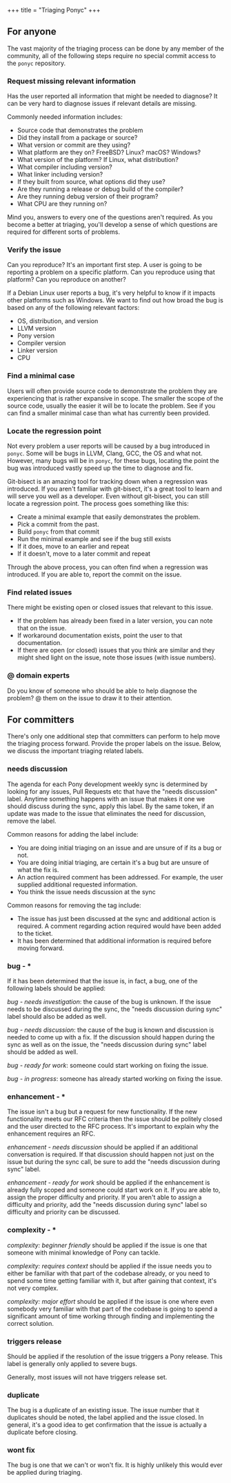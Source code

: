 +++
title = "Triaging Ponyc"
+++
## For anyone

The vast majority of the triaging process can be done by any member of the community, all of the following steps require no special commit access to the `ponyc` repository.

### Request missing relevant information

Has the user reported all information that might be needed to diagnose? It can be very hard to diagnose issues if relevant details are missing.

Commonly needed information includes:

* Source code that demonstrates the problem
* Did they install from a package or source?
* What version or commit are they using?
* What platform are they on? FreeBSD? Linux? macOS? Windows?
* What version of the platform? If Linux, what distribution?
* What compiler including version?
* What linker including version?
* If they built from source, what options did they use?
* Are they running a release or debug build of the compiler?
* Are they running debug version of their program?
* What CPU are they running on?

Mind you, answers to every one of the questions aren't required. As you become a better at triaging, you'll develop a sense of which questions are required for different sorts of problems.

### Verify the issue

Can you reproduce? It's an important first step. A user is going to be reporting a problem on a specific platform. Can you reproduce using that platform? Can you reproduce on another?

If a Debian Linux user reports a bug, it's very helpful to know if it impacts other platforms such as Windows. We want to find out how broad the bug is based on any of the following relevant factors:

* OS, distribution, and version
* LLVM version
* Pony version
* Compiler version
* Linker version
* CPU

### Find a minimal case

Users will often provide source code to demonstrate the problem they are experiencing that is rather expansive in scope. The smaller the scope of the source code, usually the easier it will be to locate the problem. See if you can find a smaller minimal case than what has currently been provided.

### Locate the regression point

Not every problem a user reports will be caused by a bug introduced in `ponyc`. Some will be bugs in LLVM, Clang, GCC, the OS and what not. However, many bugs will be in `ponyc`, for these bugs, locating the point the bug was introduced vastly speed up the time to diagnose and fix.

Git-bisect is an amazing tool for tracking down when a regression was introduced. If you aren't familiar with git-bisect, it's a great tool to learn and will serve you well as a developer. Even without git-bisect, you can still locate a regression point. The process goes something like this:

* Create a minimal example that easily demonstrates the problem.
* Pick a commit from the past.
* Build `ponyc` from that commit
* Run the minimal example and see if the bug still exists
* If it does, move to an earlier and repeat
* If it doesn't, move to a later commit and repeat

Through the above process, you can often find when a regression was introduced. If you are able to, report the commit on the issue.

### Find related issues

There might be existing open or closed issues that relevant to this issue.

* If the problem has already been fixed in a later version, you can note that on the issue.
* If workaround documentation exists, point the user to that documentation.
* If there are open (or closed) issues that you think are similar and they might shed light on the issue, note those issues (with issue numbers).

### @ domain experts

Do you know of someone who should be able to help diagnose the problem? @ them on the issue to draw it to their attention.

## For committers

There's only one additional step that committers can perform to help move the triaging process forward. Provide the proper labels on the issue. Below, we discuss the important triaging related labels.

### needs discussion

The agenda for each Pony development weekly sync is determined by looking for any issues, Pull Requests etc that have the "needs discussion" label. Anytime something happens with an issue that makes it one we should discuss during the sync, apply this label. By the same token, if an update was made to the issue that eliminates the need for discussion, remove the label.

Common reasons for adding the label include:

* You are doing initial triaging on an issue and are unsure of if its a bug or not.
* You are doing initial triaging, are certain it's a bug but are unsure of what the fix is.
* An action required comment has been addressed. For example, the user supplied additional requested information.
* You think the issue needs discussion at the sync

Common reasons for removing the tag include:

* The issue has just been discussed at the sync and additional action is required. A comment regarding action required would have been added to the ticket.
* It has been determined that additional information is required before moving forward.

### bug - *

If it has been determined that the issue is, in fact, a bug, one of the following labels should be applied:

_bug - needs investigation_: the cause of the bug is unknown. If the issue needs to be discussed during the sync, the "needs discussion during sync" label should also be added as well.

_bug - needs discussion_: the cause of the bug is known and discussion is needed to come up with a fix. If the discussion should happen during the sync as well as on the issue, the "needs discussion during sync" label should be added as well.

_bug - ready for work_: someone could start working on fixing the issue.

_bug - in progress_: someone has already started working on fixing the issue.

### enhancement - *

The issue isn't a bug but a request for new functionality. If the new functionality meets our RFC criteria then the issue should be politely closed and the user directed to the RFC process. It's important to explain why the enhancement requires an RFC.

_enhancement - needs discussion_ should be applied if an additional conversation is required. If that discussion should happen not just on the issue but during the sync call, be sure to add the "needs discussion during sync" label.

_enhancement - ready for work_ should be applied if the enhancement is already fully scoped and someone could start work on it. If you are able to, assign the proper difficulty and priority. If you aren't able to assign a difficulty and priority, add the "needs discussion during sync" label so difficulty and priority can be discussed.

### complexity - *

_complexity: beginner friendly_ should be applied if the issue is one that someone with minimal knowledge of Pony can tackle.

_complexity: requires context_ should be applied if the issue needs you to either be familiar with that part of the codebase already, or you need to spend some time getting familiar with it, but after gaining that context, it's not very complex.

_complexity: major effort_ should be applied if the issue is one where even somebody very familiar with that part of the codebase is going to spend a significant amount of time working through finding and implementing the correct solution.

### triggers release

Should be applied if the resolution of the issue triggers a Pony release. This label is generally only applied to severe bugs.

Generally, most issues will not have triggers release set.

### duplicate

The bug is a duplicate of an existing issue. The issue number that it duplicates should be noted, the label applied and the issue closed. In general, it's a good idea to get confirmation that the issue is actually a duplicate before closing.

### wont fix

The bug is one that we can't or won't fix. It is highly unlikely this would ever be applied during triaging.
